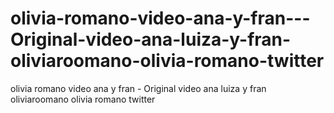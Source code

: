 # olivia-romano-video-ana-y-fran---Original-video-ana-luiza-y-fran-oliviaroomano-olivia-romano-twitter
olivia romano video ana y fran - Original video ana  luiza y fran oliviaroomano olivia romano twitter
